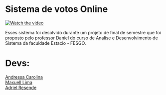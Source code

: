 # Sistema de votos Online
[![Watch the video](https://j.gifs.com/k8qX4J.gif)](https://youtu.be/BV8Cy9k3p8A)

Esses sistema foi desolvido durante um projeto de final de semestre que foi proposto pelo professor Daniel do curso de Analise e Desenvolvimento de Sistema da faculdade Estacio - FESGO. 

<h1>  Devs: </h1>
<a href="https://github.com/ddessak"> Andressa Carolina</a>
<br>
<a href="https://github.com/Maxuell123"> Maxuell Lima</a>
<br>
<a href="">Adriel Resende</a>
